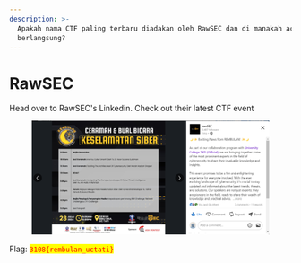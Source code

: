 ```yaml
---
description: >-
  Apakah nama CTF paling terbaru diadakan oleh RawSEC dan di manakah acara itu
  berlangsung?
---
```


# RawSEC

Head over to RawSEC's Linkedin. Check out their latest CTF event

<figure><img src="../../../../.gitbook/assets/image (444).png" alt=""><figcaption></figcaption></figure>

Flag: <mark style="color:red;">`3108{rembulan_uctati}`</mark>
